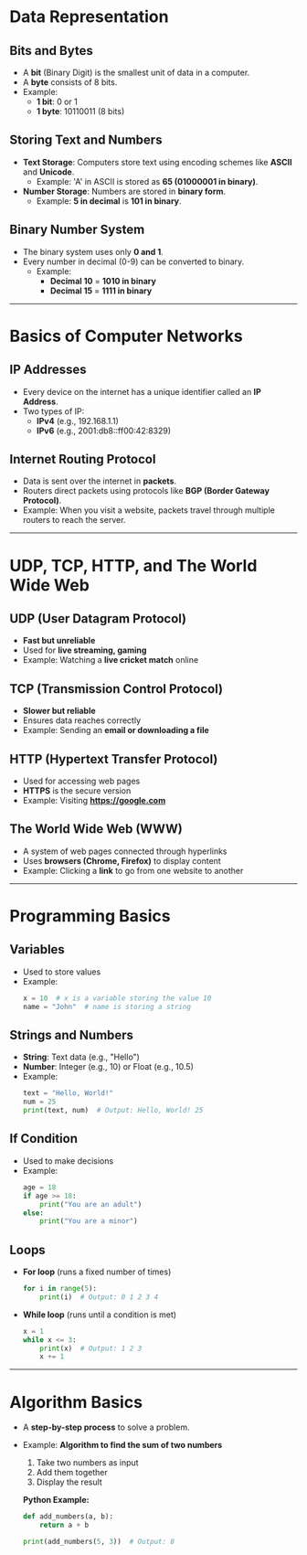 # Data Representation

## Bits and Bytes
- A **bit** (Binary Digit) is the smallest unit of data in a computer.
- A **byte** consists of 8 bits.
- Example:
  - **1 bit**: 0 or 1
  - **1 byte**: 10110011 (8 bits)

## Storing Text and Numbers
- **Text Storage**: Computers store text using encoding schemes like **ASCII** and **Unicode**.
  - Example: 'A' in ASCII is stored as **65 (01000001 in binary)**.
- **Number Storage**: Numbers are stored in **binary form**.
  - Example: **5 in decimal** is **101 in binary**.

## Binary Number System
- The binary system uses only **0 and 1**.
- Every number in decimal (0-9) can be converted to binary.
  - Example:
    - **Decimal 10** = **1010 in binary**
    - **Decimal 15** = **1111 in binary**

---

# Basics of Computer Networks

## IP Addresses
- Every device on the internet has a unique identifier called an **IP Address**.
- Two types of IP:
  - **IPv4** (e.g., 192.168.1.1)
  - **IPv6** (e.g., 2001:db8::ff00:42:8329)

## Internet Routing Protocol
- Data is sent over the internet in **packets**.
- Routers direct packets using protocols like **BGP (Border Gateway Protocol)**.
- Example: When you visit a website, packets travel through multiple routers to reach the server.

---

# UDP, TCP, HTTP, and The World Wide Web

## UDP (User Datagram Protocol)
- **Fast but unreliable**
- Used for **live streaming, gaming**
- Example: Watching a **live cricket match** online

## TCP (Transmission Control Protocol)
- **Slower but reliable**
- Ensures data reaches correctly
- Example: Sending an **email or downloading a file**

## HTTP (Hypertext Transfer Protocol)
- Used for accessing web pages
- **HTTPS** is the secure version
- Example: Visiting **https://google.com**

## The World Wide Web (WWW)
- A system of web pages connected through hyperlinks
- Uses **browsers (Chrome, Firefox)** to display content
- Example: Clicking a **link** to go from one website to another

---

# Programming Basics

## Variables
- Used to store values
- Example:
  ```python
  x = 10  # x is a variable storing the value 10
  name = "John"  # name is storing a string
  ```

## Strings and Numbers
- **String**: Text data (e.g., "Hello")
- **Number**: Integer (e.g., 10) or Float (e.g., 10.5)
- Example:
  ```python
  text = "Hello, World!"
  num = 25
  print(text, num)  # Output: Hello, World! 25
  ```

## If Condition
- Used to make decisions
- Example:
  ```python
  age = 18
  if age >= 18:
      print("You are an adult")
  else:
      print("You are a minor")
  ```

## Loops
- **For loop** (runs a fixed number of times)
  ```python
  for i in range(5):
      print(i)  # Output: 0 1 2 3 4
  ```
- **While loop** (runs until a condition is met)
  ```python
  x = 1
  while x <= 3:
      print(x)  # Output: 1 2 3
      x += 1
  ```

---

# Algorithm Basics
- A **step-by-step process** to solve a problem.
- Example: **Algorithm to find the sum of two numbers**
  1. Take two numbers as input
  2. Add them together
  3. Display the result
  
  **Python Example:**
  ```python
  def add_numbers(a, b):
      return a + b
  
  print(add_numbers(5, 3))  # Output: 8
  ```

